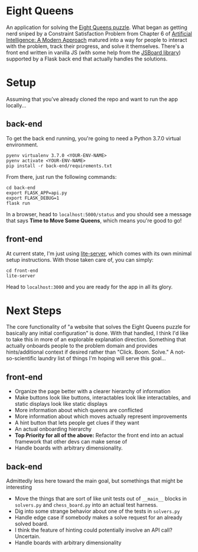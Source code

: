 # Eight Queens
An application for solving the [Eight Queens puzzle](https://en.wikipedia.org/wiki/Eight_queens_puzzle). What began as getting nerd sniped by a Constraint Satisfaction Problem from Chapter 6 of [Artificial Intelligence: A Modern Approach](http://aima.cs.berkeley.edu/) matured into a way for people to interact with the problem, track their progress, and solve it themselves. There's a front end written in vanilla JS (with some help from the [JSBoard library](https://github.com/danielborowski/jsboard.git)) supported by a Flask back end that actually handles the solutions.

# Setup
Assuming that you've already cloned the repo and want to run the app locally... 

## back-end
To get the back end running, you're going to need a Python 3.7.0 virtual environment.
```
pyenv virtualenv 3.7.0 <YOUR-ENV-NAME>
pyenv activate <YOUR-ENV-NAME>
pip install -r back-end/requirements.txt
``` 

From there, just run the following commands:
```
cd back-end
export FLASK_APP=api.py
export FLASK_DEBUG=1
flask run
```

In a browser, head to `localhost:5000/status` and you should see a message that says **Time to Move Some Queens**, which means you're good to go!

## front-end
At current state, I'm just using [lite-server](https://github.com/johnpapa/lite-server), which comes with its own minimal setup instructions. With those taken care of, you can simply:
```
cd front-end
lite-server
```

Head to `localhost:3000` and you are ready for the app in all its glory.

# Next Steps
The core functionality of "a website that solves the Eight Queens puzzle for basically any initial configuration" is done. With that handled, I think I'd like to take this in more of an explorable explanation direction. Something that actually onboards people to the problem domain and provides hints/additional context if desired rather than "Click. Boom. Solve." A not-so-scientific laundry list of things I'm hoping will serve this goal...

## front-end
- Organize the page better with a clearer hierarchy of information
- Make buttons look like buttons, interactables look like interactables, and static displays look like static displays
- More information about which queens are conflicted
- More information about which moves actually represent improvements
- A hint button that lets people get clues if they want
- An actual onboarding hierarchy
- **Top Priority for all of the above:** Refactor the front end into an actual framework that other devs can make sense of
- Handle boards with arbitrary dimensionality.

## back-end
Admittedly less here toward the main goal, but somethings that might be interesting
- Move the things that are sort of like unit tests out of `__main__` blocks in `solvers.py` and `chess_board.py` into an actual test harness.
- Dig into some strange behavior about one of the tests in `solvers.py`
- Handle edge case if somebody makes a solve request for an already solved board.
- I think the feature of hinting could potentially involve an API call? Uncertain.
- Handle boards with arbitrary dimensionality



